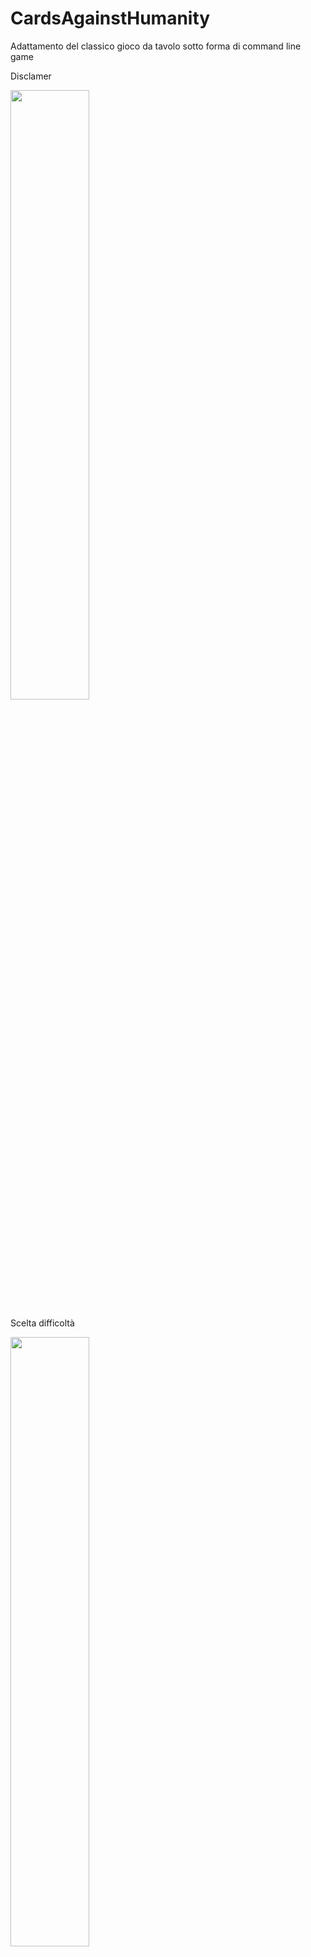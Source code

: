 # CardsAgainstHumanity
Adattamento del classico gioco da tavolo sotto forma di command line game

Disclamer

<img src="https://i.imgur.com/nHyiJU4.png" width=50% height=50%>

Scelta difficoltà

<img src="https://i.imgur.com/nercqcs.png" width=50% height=50%>

Schermata Principale

<img src="https://i.imgur.com/wVzrjhA.png" width=50% height=50%>
